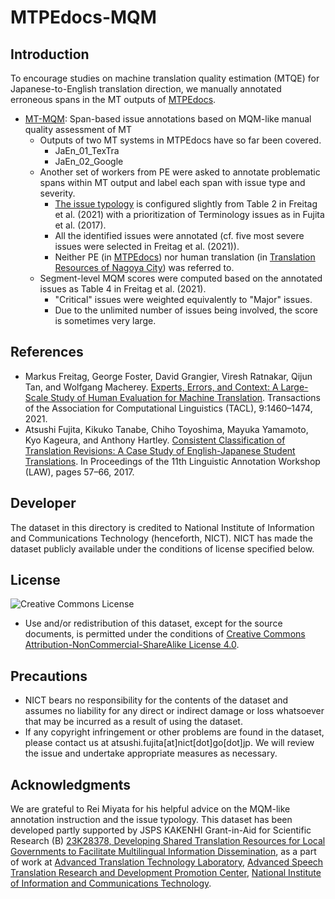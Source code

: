# MTPEdocs-MQM

## Introduction

To encourage studies on machine translation quality estimation (MTQE) for Japanese-to-English translation direction, we manually annotated erroneous spans in the MT outputs of [MTPEdocs](https://github.com/tntc-project/MTPEdocs).

* [MT-MQM](MT-MQM): Span-based issue annotations based on MQM-like manual quality assessment of MT
    * Outputs of two MT systems in MTPEdocs have so far been covered.
        * JaEn_01_TexTra
        * JaEn_02_Google
    * Another set of workers from PE were asked to annotate problematic spans within MT output and label each span with issue type and severity.
        * [The issue typology](fujita-issue-typology-en.pdf) is configured slightly from Table 2 in Freitag et al. (2021) with a prioritization of Terminology issues as in Fujita et al. (2017).
        * All the identified issues were annotated (cf. five most severe issues were selected in Freitag et al. (2021)).
        * Neither PE (in [MTPEdocs](https://github.com/tntc-project/MTPEdocs)) nor human translation (in [Translation Resources of Nagoya City](https://github.com/tr4lg/nagoya-dataset/)) was referred to.
    * Segment-level MQM scores were computed based on the annotated issues as Table 4 in Freitag et al. (2021).
        * "Critical" issues were weighted equivalently to "Major" issues.
        * Due to the unlimited number of issues being involved, the score is sometimes very large.

## References

* Markus Freitag, George Foster, David Grangier, Viresh Ratnakar, Qijun Tan, and Wolfgang Macherey. [Experts, Errors, and Context: A Large-Scale Study of Human Evaluation for Machine Translation](https://aclanthology.org/2021.tacl-1.87/). Transactions of the Association for Computational Linguistics (TACL), 9:1460–1474, 2021.
* Atsushi Fujita, Kikuko Tanabe, Chiho Toyoshima, Mayuka Yamamoto, Kyo Kageura, and Anthony Hartley. [Consistent Classification of Translation Revisions: A Case Study of English-Japanese Student Translations](https://aclanthology.org/W17-0807/). In Proceedings of the 11th Linguistic Annotation Workshop (LAW), pages 57–66, 2017.

## Developer

The dataset in this directory is credited to National Institute of Information and Communications Technology (henceforth, NICT).  NICT has made the dataset publicly available under the conditions of license specified below.

## License

![Creative Commons License](https://i.creativecommons.org/l/by-nc-sa/4.0/88x31.png)

* Use and/or redistribution of this dataset, except for the source documents, is permitted under the conditions of [Creative Commons Attribution-NonCommercial-ShareAlike License 4.0](https://creativecommons.org/licenses/by-nc-sa/4.0/).

## Precautions

* NICT bears no responsibility for the contents of the dataset and assumes no liability for any direct or indirect damage or loss whatsoever that may be incurred as a result of using the dataset.
* If any copyright infringement or other problems are found in the dataset, please contact us at atsushi.fujita[at]nict[dot]go[dot]jp. We will review the issue and undertake appropriate measures as necessary.

## Acknowledgments

We are grateful to Rei Miyata for his helpful advice on the MQM-like annotation instruction and the issue typology.
This dataset has been developed partly supported by JSPS KAKENHI Grant-in-Aid for Scientific Research (B) [23K28378, Developing Shared Translation Resources for Local Governments to Facilitate Multilingual Information Dissemination](https://kaken.nii.ac.jp/en/grant/KAKENHI-PROJECT-23K28378/), as a part of work at [Advanced Translation Technology Laboratory](https://att-astrec.nict.go.jp/), [Advanced Speech Translation Research and Development Promotion Center](https://astrec.nict.go.jp/), [National Institute of Information and Communications Technology](https://www.nict.go.jp/en/).
